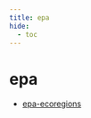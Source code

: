 ```yaml
---
title: epa
hide:
  - toc
---
```


# epa

- [epa-ecoregions](/data-library/epa-ecoregions.md)  
  <small></small>